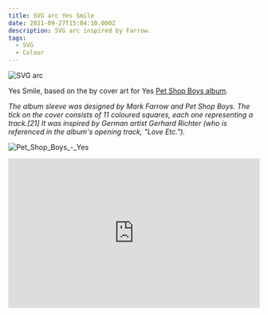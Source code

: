 ```yaml
---
title: SVG arc Yes Smile
date: 2021-09-27T15:04:10.000Z
description: SVG arc inspired by Farrow.
tags:
  - SVG
  - Colour
---
```


![SVG arc](/img/smile.png)

Yes Smile, based on the by cover art for Yes [Pet Shop Boys album](https://en.wikipedia.org/wiki/Yes_(Pet_Shop_Boys_album)).

_The album sleeve was designed by Mark Farrow and Pet Shop Boys. The tick on the cover consists of 11 coloured squares, each one representing a track.[21] It was inspired by German artist Gerhard Richter (who is referenced in the album's opening track, "Love Etc.")._

![Pet_Shop_Boys_-_Yes](https://upload.wikimedia.org/wikipedia/en/thumb/2/29/Pet_Shop_Boys_-_Yes.png/220px-Pet_Shop_Boys_-_Yes.png)

<iframe height="300" style="width: 100%;" scrolling="no" title="SVG rainbow " src="https://codepen.io/pavb/embed/OoQLGO?default-tab=result&theme-id=dark" frameborder="no" loading="lazy" allowtransparency="true" allowfullscreen="true">
  See the Pen <a href="https://codepen.io/pavb/pen/OoQLGO">
  SVG rainbow </a> by Pacha Bulker (<a href="https://codepen.io/pavb">@pavb</a>)
  on <a href="https://codepen.io">CodePen</a>.
</iframe>
